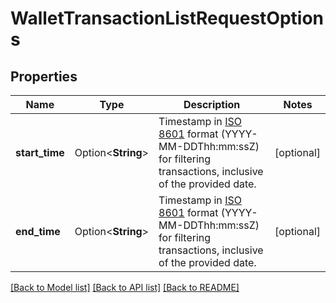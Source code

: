 # WalletTransactionListRequestOptions

## Properties

Name | Type | Description | Notes
------------ | ------------- | ------------- | -------------
**start_time** | Option<**String**> | Timestamp in [ISO 8601](https://wikipedia.org/wiki/ISO_8601) format (YYYY-MM-DDThh:mm:ssZ) for filtering transactions, inclusive of the provided date. | [optional]
**end_time** | Option<**String**> | Timestamp in [ISO 8601](https://wikipedia.org/wiki/ISO_8601) format (YYYY-MM-DDThh:mm:ssZ) for filtering transactions, inclusive of the provided date. | [optional]

[[Back to Model list]](../README.md#documentation-for-models) [[Back to API list]](../README.md#documentation-for-api-endpoints) [[Back to README]](../README.md)


